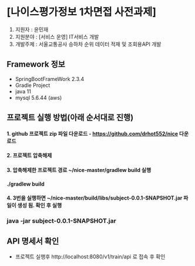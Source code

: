 # [나이스평가정보 1차면접 사전과제]
1. 지원자 : 윤민재
2. 지원분야 : [서비스 운영] IT서비스 개발 
3. 개발주제 : 서울교통공사 승하차 순위 데이터 적재 및 조회용API 개발

## Framework 정보
- SpringBootFrameWork 2.3.4
- Gradle Project
- java 11
- mysql 5.6.44 (aws) 

## 프로젝트 실행 방법(아래 순서대로 진행)

#### 1. github 프로젝트 zip 파일 다운로드 - https://github.com/drhot552/nice 다운로드

#### 2. 프로젝트 압축해제 

#### 3. 압축해제한 프로젝트 경로 ~/nice-master/gradlew build 실행
  #### ./gradlew build
  
#### 4. 3번을 실행하면 ~/nice-master/build/libs/subject-0.0.1-SNAPSHOT.jar 파일이 생성 됨. 확인 후 실행
  ### java -jar subject-0.0.1-SNAPSHOT.jar
  
## API 명세서 확인
-    프로젝트 실행후 http://localhost:8080/v1/train/api 로 접속 후 확인
